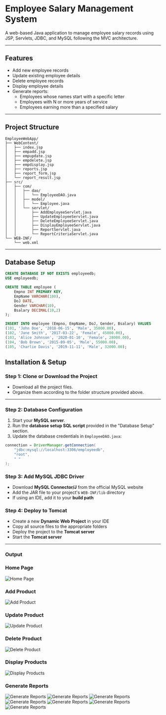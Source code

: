 # Employee Salary Management System

A web-based Java application to manage employee salary records using JSP, Servlets, JDBC, and MySQL following the MVC architecture.

---

## Features

- Add new employee records  
- Update existing employee details  
- Delete employee records  
- Display employee details  
- Generate reports:  
  - Employees whose names start with a specific letter  
  - Employees with N or more years of service  
  - Employees earning more than a specified salary  

---
## Project Structure

```
EmployeeWebApp/
├── WebContent/
│   ├── index.jsp
│   ├── empadd.jsp
│   ├── empupdate.jsp
│   ├── empdelete.jsp
│   ├── empdisplay.jsp
│   ├── reports.jsp
│   ├── report_form.jsp
│   └── report_result.jsp
├── src/
│   ├── com/
│   │   ├── dao/
│   │   │   └── EmployeeDAO.java
│   │   ├── model/
│   │   │   └── Employee.java
│   │   └── servlet/
│   │       ├── AddEmployeeServlet.java
│   │       ├── UpdateEmployeeServlet.java
│   │       ├── DeleteEmployeeServlet.java
│   │       ├── DisplayEmployeeServlet.java
│   │       ├── ReportServlet.java
│   │       └── ReportCriteriaServlet.java
└── WEB-INF/
    └── web.xml
```

---


## Database Setup

```sql
CREATE DATABASE IF NOT EXISTS employeedb;
USE employeedb;

CREATE TABLE employee (
    Empno INT PRIMARY KEY,
    EmpName VARCHAR(100),
    DoJ DATE,
    Gender VARCHAR(10),
    Bsalary DECIMAL(10,2)
);

INSERT INTO employee (Empno, EmpName, DoJ, Gender, Bsalary) VALUES
(101, 'John Doe', '2018-06-15', 'Male', 35000.00),
(102, 'Jane Smith', '2017-03-22', 'Female', 45000.00),
(103, 'Alice Johnson', '2020-01-10', 'Female', 28000.00),
(104, 'Bob Brown', '2015-09-05', 'Male', 55000.00),
(105, 'Charlie Davis', '2019-11-11', 'Male', 32000.00);

```
##  Installation & Setup

###  Step 1: Clone or Download the Project
- Download all the project files.
- Organize them according to the folder structure provided above.

---

###  Step 2: Database Configuration
1. Start your **MySQL server**.
2. Run the **database setup SQL script** provided in the "Database Setup" section.
3. Update the database credentials in `EmployeeDAO.java`:

```java
connection = DriverManager.getConnection(
    "jdbc:mysql://localhost:3306/employeedb", 
    "root", 
    " "
);
```
### Step 3: Add MySQL JDBC Driver

- Download **MySQL Connector/J** from the official MySQL website  
- Add the JAR file to your project's `WEB-INF/lib` directory  
- If using an IDE, add it to your **build path**  

### Step 4: Deploy to Tomcat

- Create a new **Dynamic Web Project** in your IDE  
- Copy all source files to the appropriate folders  
- Deploy the project to the **Tomcat server**  
- Start the **Tomcat server**


---
### Output
### Home Page
![Home Page](https://github.com/sweekrithishetty28/Employee_Salary_Management/blob/6a364d74371104c2f325f1cbdb55ba3696d5515c/Screenshots/home.png)

###  Add Product
![Add Product](https://github.com/sweekrithishetty28/Employee_Salary_Management/blob/6a364d74371104c2f325f1cbdb55ba3696d5515c/Screenshots/add.png)

###  Update Product
![Update Product](https://github.com/sweekrithishetty28/Employee_Salary_Management/blob/6a364d74371104c2f325f1cbdb55ba3696d5515c/Screenshots/update.png)

### Delete Product
![Delete Product](https://github.com/sweekrithishetty28/Employee_Salary_Management/blob/6a364d74371104c2f325f1cbdb55ba3696d5515c/Screenshots/delete.png)

###  Display Products
![Display Products](https://github.com/sweekrithishetty28/Employee_Salary_Management/blob/6a364d74371104c2f325f1cbdb55ba3696d5515c/Screenshots/display.png)

### Generate Reports
![Generate Reports](https://github.com/sweekrithishetty28/Employee_Salary_Management/blob/ef856a7339fc098fb1a1e8d07e7836c126b1fbc3/Screenshots/report1.png)
![Generate Reports](https://github.com/sweekrithishetty28/Employee_Salary_Management/blob/ef856a7339fc098fb1a1e8d07e7836c126b1fbc3/Screenshots/report2.png)
![Generate Reports](https://github.com/sweekrithishetty28/Employee_Salary_Management/blob/ef856a7339fc098fb1a1e8d07e7836c126b1fbc3/Screenshots/report3.png)
![Generate Reports](https://github.com/sweekrithishetty28/Employee_Salary_Management/blob/ef856a7339fc098fb1a1e8d07e7836c126b1fbc3/Screenshots/report4.png)
![Generate Reports](
https://github.com/sweekrithishetty28/Employee_Salary_Management/blob/ef856a7339fc098fb1a1e8d07e7836c126b1fbc3/Screenshots/report5.png)
![Generate Reports](https://github.com/sweekrithishetty28/Employee_Salary_Management/blob/ef856a7339fc098fb1a1e8d07e7836c126b1fbc3/Screenshots/report6.png)
![Generate Reports](https://github.com/sweekrithishetty28/Employee_Salary_Management/blob/ef856a7339fc098fb1a1e8d07e7836c126b1fbc3/Screenshots/report7.png)


